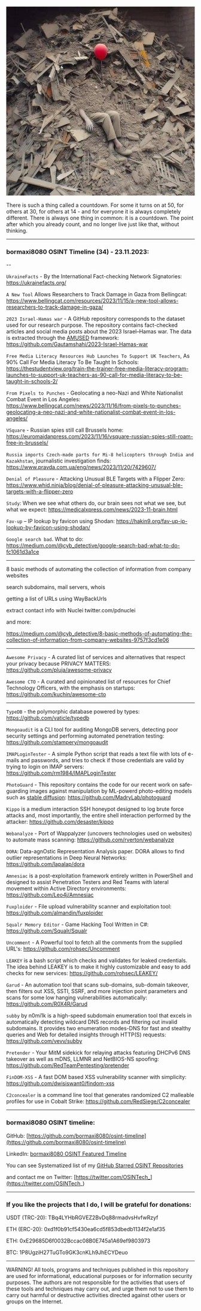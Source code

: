 ![alt text](img/34.jpg)

There is such a thing called a countdown. For some it turns on at 50, for others at 30, for others at 14 - and for everyone it is always completely different. There is always one thing in common: it is a countdown. The point after which you already count, and no longer live just like that, without thinking.

----
### bormaxi8080 OSINT Timeline (34) - 23.11.2023:

--

```UkraineFacts``` - By the International Fact-checking Network Signatories: https://ukrainefacts.org/

```A New Tool``` Allows Researchers to Track Damage in Gaza from Bellingcat: https://www.bellingcat.com/resources/2023/11/15/a-new-tool-allows-researchers-to-track-damage-in-gaza/

```2023 Israel-Hamas war``` - A GitHub repository corresponds to the dataset used for our research purpose. The repository contains fact-checked articles and social media posts about the 2023 Israel–Hamas war. The data is extracted through the [AMUSED](https://link.springer.com/chapter/10.1007/978-3-031-10525-8_23) framework: https://github.com/Gautamshahi/2023-Israel-Hamas-war

```Free Media Literacy Resources Hub Launches To Support UK Teachers```, As 90% Call For Media Literacy To Be Taught In Schools: https://thestudentview.org/train-the-trainer-free-media-literacy-program-launches-to-support-uk-teachers-as-90-call-for-media-literacy-to-be-taught-in-schools-2/

```From Pixels to Punches``` - Geolocating a neo-Nazi and White Nationalist Combat Event in Los Angeles: https://www.bellingcat.com/news/2023/11/16/from-pixels-to-punches-geolocating-a-neo-nazi-and-white-nationalist-combat-event-in-los-angeles/

```VSquare``` - Russian spies still call Brussels home: https://euromaidanpress.com/2023/11/16/vsquare-russian-spies-still-roam-free-in-brussels/

```Russia imports Czech-made parts for Mi-8 helicopters through India and Kazakhstan```, journalistic investigation finds: https://www.pravda.com.ua/eng/news/2023/11/20/7429607/

```Denial of Pleasure``` - Attacking Unusual BLE Targets with a Flipper Zero: https://www.whid.ninja/blog/denial-of-pleasure-attacking-unusual-ble-targets-with-a-flipper-zero

```Study```: When we see what others do, our brain sees not what we see, but what we expect: https://medicalxpress.com/news/2023-11-brain.html

```Fav-up``` – IP lookup by favicon using Shodan: https://hakin9.org/fav-up-ip-lookup-by-favicon-using-shodan/

```Google search bad```. What to do: https://medium.com/@cyb_detective/google-search-bad-what-to-do-fc1061d3a1ce

----

8 basic methods of automating the collection of information from company websites

search subdomains, mail servers, whois

getting a list of URLs using WayBackUrls

extract contact info with Nuclei twitter.com/pdnuclei 

and more:

https://medium.com/@cyb_detective/8-basic-methods-of-automating-the-collection-of-information-from-company-websites-9757f3cd1e06

---

```Awesome Privacy``` - A curated list of services and alternatives that respect your privacy because PRIVACY MATTERS: https://github.com/pluja/awesome-privacy

```Awesome CTO``` - A curated and opinionated list of resources for Chief Technology Officers, with the emphasis on startups: https://github.com/kuchin/awesome-cto

----

```TypeDB``` - the polymorphic database powered by types: https://github.com/vaticle/typedb

```Mongoaudit``` is a CLI tool for auditing MongoDB servers, detecting poor security settings and performing automated penetration testing: https://github.com/stampery/mongoaudit

```IMAPLoginTester``` - A simple Python script that reads a text file with lots of e-mails and passwords, and tries to check if those credentials are valid by trying to login on IMAP servers: https://github.com/rm1984/IMAPLoginTester

```PhotoGuard``` - This repository contains the code for our recent work on safe-guarding images against manipulation by ML-powerd photo-editing models such as [stable diffusion](https://stability.ai/blog/stable-diffusion-public-release): https://github.com/MadryLab/photoguard

```Kippo``` is a medium interaction SSH honeypot designed to log brute force attacks and, most importantly, the entire shell interaction performed by the attacker: https://github.com/desaster/kippo

```Webanalyze``` - Port of Wappalyzer (uncovers technologies used on websites) to automate mass scanning: https://github.com/rverton/webanalyze

```DORA```: Data-agnOstic Representation Analysis paper. DORA allows to find outlier representations in Deep Neural Networks: https://github.com/lapalap/dora

```Amnesiac``` is a post-exploitation framework entirely written in PowerShell and designed to assist Penetration Testers and Red Teams with lateral movement within Active Directory environments: https://github.com/Leo4j/Amnesiac

```Fuxploider``` - File upload vulnerability scanner and exploitation tool: https://github.com/almandin/fuxploider

```Squalr Memory Editor``` - Game Hacking Tool Written in C#: https://github.com/Squalr/Squalr

```Uncomment``` - A Powerful tool to fetch all the comments from the supplied URL's: https://github.com/rohsec/Uncomment

```LEAKEY``` is a bash script which checks and validates for leaked credentials. The idea behind LEAKEY is to make it highly customizable and easy to add checks for new services: https://github.com/rohsec/LEAKEY/

```Garud``` - An automation tool that scans sub-domains, sub-domain takeover, then filters out XSS, SSTI, SSRF, and more injection point parameters and scans for some low hanging vulnerabilities automatically: https://github.com/R0X4R/Garud

```subby``` by n0mi1k is a high-speed subdomain enumeration tool that excels in automatically detecting wildcard DNS records and filtering out invalid subdomains. It provides two enumeration modes-DNS for fast and stealthy queries and Web for detailed insights through HTTP(S) requests: https://github.com/vevv/subby

```Pretender``` - Your MitM sidekick for relaying attacks featuring DHCPv6 DNS takeover as well as mDNS, LLMNR and NetBIOS-NS spoofing: https://github.com/RedTeamPentesting/pretender

```FinDOM-XSS``` - A fast DOM based XSS vulnerability scanner with simplicity: https://github.com/dwisiswant0/findom-xss

```C2concealer``` is a command line tool that generates randomized C2 malleable profiles for use in Cobalt Strike: https://github.com/RedSiege/C2concealer

----
### bormaxi8080 OSINT timeline:

GitHub: [https://github.com/bormaxi8080/osint-timeline](https://github.com/bormaxi8080/osint-timeline)

LinkedIn: [bormaxi8080 OSINT Featured Timeline](https://www.linkedin.com/in/osintech/details/featured/)

You can see Systematized list of my [GitHub Starred OSINT Repositories](https://github.com/bormaxi8080/osint-repos-list)

and contact me on Twitter: [https://twitter.com/OSINTech_](https://twitter.com/OSINTech_)

----
### If you like the projects that I do, I will be grateful for donations:

USDT (TRC-20): TBq4LYHbRGVEZ2BvDq88rmadvsHvfwRzyf

ETH (ERC-20): 0xd1f0b91cf5430ea6cd5f853dbedb1134f2e1af35

ETH: 0xE29685D6f0032Bccac08B0E745a1A69ef9803973

BTC: 1P8UgziH27TuGTo9GK3cnKLh9JhECYDeuo

----

WARNING! All tools, programs and techniques published in this repository are used for informational, educational purposes or for information security purposes. The authors are not responsible for the activities that users of these tools and techniques may carry out, and urge them not to use them to carry out harmful or destructive activities directed against other users or groups on the Internet.
